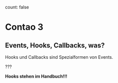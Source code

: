count: false

# Contao 3

## Events, Hooks, Callbacks, was?

Hooks und Callbacks sind Spezialformen von Events.

???

__Hooks stehen im Handbuch!!!__
